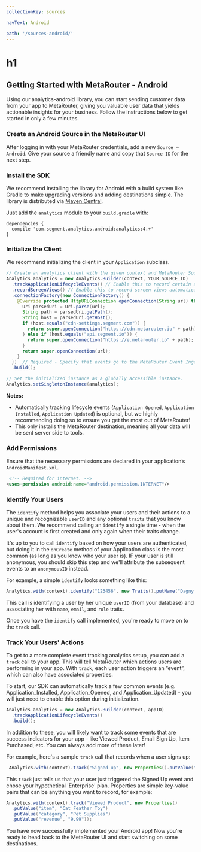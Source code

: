 ```yaml
---
collectionKey: sources

navText: Android

path: '/sources-android/'
---
```


# h1

## Getting Started with MetaRouter - Android

Using our analytics-android library, you can start sending customer data from your app to MetaRouter, giving you valuable user data that yields actionable insights for your business. Follow the instructions below to get started in only a few minutes.

### Create an Android Source in the MetaRouter UI

After logging in with your MetaRouter credentials, add a new `Source → Android`. Give your source a friendly name and copy that `Source ID` for the next step.

### Install the SDK

We recommend installing the library for Android with a build system like Gradle to make upgrading versions and adding destinations simple. The library is distributed via [Maven Central](http://search.maven.org/).

Just add the `analytics` module to your `build.gradle` with:

```
dependencies {
  compile 'com.segment.analytics.android:analytics:4.+'
}
```

### Initialize the Client

We recommend initializing the client in your `Application` subclass.

```java
// Create an analytics client with the given context and MetaRouter Source ID.
Analytics analytics = new Analytics.Builder(context, YOUR_SOURCE_ID)
  .trackApplicationLifecycleEvents() // Enable this to record certain application events automatically!
  .recordScreenViews() // Enable this to record screen views automatically!
  .connectionFactory(new ConnectionFactory() {
    @Override protected HttpURLConnection openConnection(String url) throws IOException {
      Uri parsedUri = Uri.parse(url);
      String path = parsedUri.getPath();
      String host = parsedUri.getHost();
      if (host.equals("cdn-settings.segment.com")) {
        return super.openConnection("https://cdn.metarouter.io" + path);
      } else if (host.equals("api.segment.io")) {
        return super.openConnection("https://e.metarouter.io" + path);
      }
      return super.openConnection(url);
    }
  })  // Required - Specify that events go to the MetaRouter Event Ingestion API
  .build();

// Set the initialized instance as a globally accessible instance.
Analytics.setSingletonInstance(analytics);
```

**Notes:**

- Automatically tracking lifecycle events (`Application Opened`, `Application Installed`, `Application Updated`) is optional, but we highly recommending doing so to ensure you get the most out of MetaRouter!
- This only installs the MetaRouter destination, meaning all your data will be sent server side to tools.

### Add Permissions

Ensure that the necessary permissions are declared in your application’s `AndroidManifest.xml`.

```xml
 <!-- Required for internet. -->
<uses-permission android:name="android.permission.INTERNET"/>
```

### Identify Your Users

The `identify` method helps you associate your users and their actions to a unique and recognizable `userID` and any optional `traits` that you know about them. We recommend calling an `identify` a single time - when the user's account is first created and only again when their traits change.

It's up to you to call `identify` based on how your users are authenticated, but doing it in the `onCreate` method of your Application class is the most common (as long as you know who your user is). IF your user is still anonymous, you should skip this step and we'll attribute the subsequent events to an `anonymousID` instead.

For example, a simple `identify` looks something like this:

```java
Analytics.with(context).identify("123456", new Traits().putName("Dagny Smith").putEmail("dagny@metarouter.io").putRole("buyer"));
```

This call is identifying a user by her unique `userID` (from your database) and associating her with `name`, `email`, and `role` traits.

Once you have the `identify` call implemented, you're ready to move on to the `track` call.

### Track Your Users' Actions

To get to a more complete event tracking analytics setup, you can add a `track` call to your app. This will tell MetaRouter which actions users are performing in your app. With `track`, each user action triggers an “event”, which can also have associated properties.

To start, our SDK can automatically track a few common events (e.g. Application_Installed, Application_Opened, and Application_Updated) - you will just need to enable this option during initialization.

```java
Analytics analytics = new Analytics.Builder(context, appID)
  .trackApplicationLifecycleEvents()
  .build();
```

In addition to these, you will likely want to track some events that are success indicators for your app - like Viewed Product, Email Sign Up, Item Purchased, etc. You can always add more of these later!

For example, here's a sample `track` call that records when a user signs up:

```java
 Analytics.with(context).track("Signed up", new Properties().putValue("plan", "Enterprise"));
```

This `track` just tells us that your user just triggered the Signed Up event and chose your hypothetical 'Enterprise' plan. Properties are simple key-value pairs that can be anything you want to record, for example:

```java
Analytics.with(context).track("Viewed Product", new Properties()
  .putValue("item", "Cat Feather Toy")
  .putValue("category", "Pet Supplies")
  .putValue("revenue", "9.99"));
```

You have now successfully implemented your Android app! Now you're ready to head back to the MetaRouter UI and start switching on some destinations.
